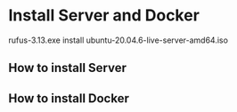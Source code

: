 # Install Server and Docker
rufus-3.13.exe
install ubuntu-20.04.6-live-server-amd64.iso


## How to install Server





## How to install Docker




